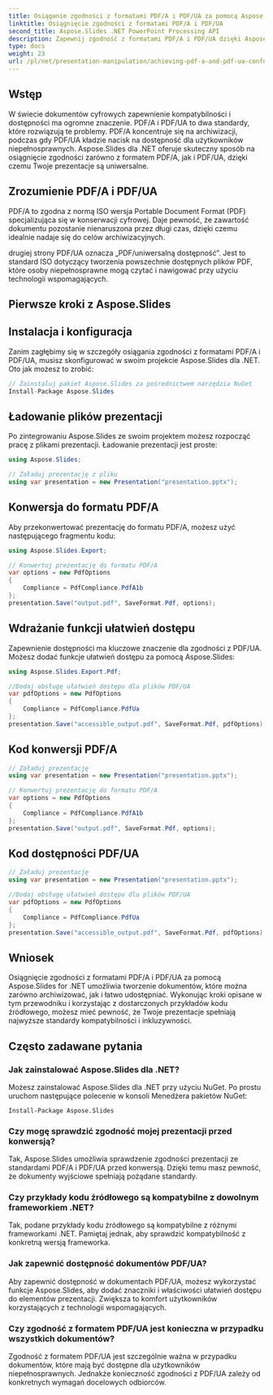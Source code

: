 ```yaml
---
title: Osiąganie zgodności z formatami PDF/A i PDF/UA za pomocą Aspose.Slides
linktitle: Osiągnięcie zgodności z formatami PDF/A i PDF/UA
second_title: Aspose.Slides .NET PowerPoint Processing API
description: Zapewnij zgodność z formatami PDF/A i PDF/UA dzięki Aspose.Slides dla .NET. Twórz łatwo dostępne i łatwe do przechowywania prezentacje.
type: docs
weight: 23
url: /pl/net/presentation-manipulation/achieving-pdf-a-and-pdf-ua-conformance-with-aspose-slides/
---
```


## Wstęp

W świecie dokumentów cyfrowych zapewnienie kompatybilności i dostępności ma ogromne znaczenie. PDF/A i PDF/UA to dwa standardy, które rozwiązują te problemy. PDF/A koncentruje się na archiwizacji, podczas gdy PDF/UA kładzie nacisk na dostępność dla użytkowników niepełnosprawnych. Aspose.Slides dla .NET oferuje skuteczny sposób na osiągnięcie zgodności zarówno z formatem PDF/A, jak i PDF/UA, dzięki czemu Twoje prezentacje są uniwersalne.

## Zrozumienie PDF/A i PDF/UA

PDF/A to zgodna z normą ISO wersja Portable Document Format (PDF) specjalizująca się w konserwacji cyfrowej. Daje pewność, że zawartość dokumentu pozostanie nienaruszona przez długi czas, dzięki czemu idealnie nadaje się do celów archiwizacyjnych.

drugiej strony PDF/UA oznacza „PDF/uniwersalną dostępność”. Jest to standard ISO dotyczący tworzenia powszechnie dostępnych plików PDF, które osoby niepełnosprawne mogą czytać i nawigować przy użyciu technologii wspomagających.

## Pierwsze kroki z Aspose.Slides

## Instalacja i konfiguracja

Zanim zagłębimy się w szczegóły osiągania zgodności z formatami PDF/A i PDF/UA, musisz skonfigurować w swoim projekcie Aspose.Slides dla .NET. Oto jak możesz to zrobić:

```csharp
// Zainstaluj pakiet Aspose.Slides za pośrednictwem narzędzia NuGet
Install-Package Aspose.Slides
```

## Ładowanie plików prezentacji

Po zintegrowaniu Aspose.Slides ze swoim projektem możesz rozpocząć pracę z plikami prezentacji. Ładowanie prezentacji jest proste:

```csharp
using Aspose.Slides;

// Załaduj prezentację z pliku
using var presentation = new Presentation("presentation.pptx");
```

## Konwersja do formatu PDF/A

Aby przekonwertować prezentację do formatu PDF/A, możesz użyć następującego fragmentu kodu:

```csharp
using Aspose.Slides.Export;

// Konwertuj prezentację do formatu PDF/A
var options = new PdfOptions
{
    Compliance = PdfCompliance.PdfA1b
};
presentation.Save("output.pdf", SaveFormat.Pdf, options);
```

## Wdrażanie funkcji ułatwień dostępu

Zapewnienie dostępności ma kluczowe znaczenie dla zgodności z PDF/UA. Możesz dodać funkcje ułatwień dostępu za pomocą Aspose.Slides:

```csharp
using Aspose.Slides.Export.Pdf;

//Dodaj obsługę ułatwień dostępu dla plików PDF/UA
var pdfOptions = new PdfOptions
{
    Compliance = PdfCompliance.PdfUa
};
presentation.Save("accessible_output.pdf", SaveFormat.Pdf, pdfOptions);
```

## Kod konwersji PDF/A

```csharp
// Załaduj prezentację
using var presentation = new Presentation("presentation.pptx");

// Konwertuj prezentację do formatu PDF/A
var options = new PdfOptions
{
    Compliance = PdfCompliance.PdfA1b
};
presentation.Save("output.pdf", SaveFormat.Pdf, options);
```

## Kod dostępności PDF/UA

```csharp
// Załaduj prezentację
using var presentation = new Presentation("presentation.pptx");

//Dodaj obsługę ułatwień dostępu dla plików PDF/UA
var pdfOptions = new PdfOptions
{
    Compliance = PdfCompliance.PdfUa
};
presentation.Save("accessible_output.pdf", SaveFormat.Pdf, pdfOptions);
```

## Wniosek

Osiągnięcie zgodności z formatami PDF/A i PDF/UA za pomocą Aspose.Slides for .NET umożliwia tworzenie dokumentów, które można zarówno archiwizować, jak i łatwo udostępniać. Wykonując kroki opisane w tym przewodniku i korzystając z dostarczonych przykładów kodu źródłowego, możesz mieć pewność, że Twoje prezentacje spełniają najwyższe standardy kompatybilności i inkluzywności.

## Często zadawane pytania

### Jak zainstalować Aspose.Slides dla .NET?

Możesz zainstalować Aspose.Slides dla .NET przy użyciu NuGet. Po prostu uruchom następujące polecenie w konsoli Menedżera pakietów NuGet:

```
Install-Package Aspose.Slides
```

### Czy mogę sprawdzić zgodność mojej prezentacji przed konwersją?

Tak, Aspose.Slides umożliwia sprawdzenie zgodności prezentacji ze standardami PDF/A i PDF/UA przed konwersją. Dzięki temu masz pewność, że dokumenty wyjściowe spełniają pożądane standardy.

### Czy przykłady kodu źródłowego są kompatybilne z dowolnym frameworkiem .NET?

Tak, podane przykłady kodu źródłowego są kompatybilne z różnymi frameworkami .NET. Pamiętaj jednak, aby sprawdzić kompatybilność z konkretną wersją frameworka.

### Jak zapewnić dostępność dokumentów PDF/UA?

Aby zapewnić dostępność w dokumentach PDF/UA, możesz wykorzystać funkcje Aspose.Slides, aby dodać znaczniki i właściwości ułatwień dostępu do elementów prezentacji. Zwiększa to komfort użytkowników korzystających z technologii wspomagających.

### Czy zgodność z formatem PDF/UA jest konieczna w przypadku wszystkich dokumentów?

Zgodność z formatem PDF/UA jest szczególnie ważna w przypadku dokumentów, które mają być dostępne dla użytkowników niepełnosprawnych. Jednakże konieczność zgodności z PDF/UA zależy od konkretnych wymagań docelowych odbiorców.
